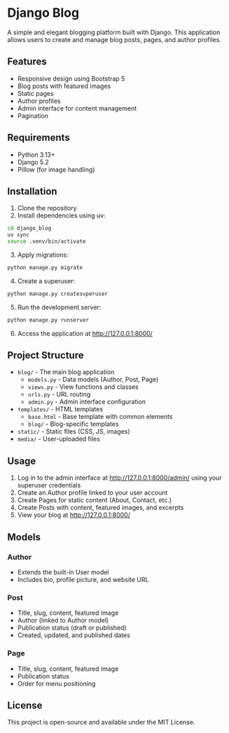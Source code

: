 # Django Blog

A simple and elegant blogging platform built with Django. This application allows users to create and manage blog posts, pages, and author profiles.

## Features

- Responsive design using Bootstrap 5
- Blog posts with featured images
- Static pages
- Author profiles
- Admin interface for content management
- Pagination

## Requirements

- Python 3.13+
- Django 5.2
- Pillow (for image handling)

## Installation

1. Clone the repository
2. Install dependencies using uv:

```bash
cd django_blog
uv sync
source .venv/bin/activate
```

3. Apply migrations:

```bash
python manage.py migrate
```

4. Create a superuser:

```bash
python manage.py createsuperuser
```

5. Run the development server:

```bash
python manage.py runserver
```

6. Access the application at http://127.0.0.1:8000/

## Project Structure

- `blog/` - The main blog application
  - `models.py` - Data models (Author, Post, Page)
  - `views.py` - View functions and classes
  - `urls.py` - URL routing
  - `admin.py` - Admin interface configuration
- `templates/` - HTML templates
  - `base.html` - Base template with common elements
  - `blog/` - Blog-specific templates
- `static/` - Static files (CSS, JS, images)
- `media/` - User-uploaded files

## Usage

1. Log in to the admin interface at http://127.0.0.1:8000/admin/ using your superuser credentials
2. Create an Author profile linked to your user account
3. Create Pages for static content (About, Contact, etc.)
4. Create Posts with content, featured images, and excerpts
5. View your blog at http://127.0.0.1:8000/

## Models

### Author
- Extends the built-in User model
- Includes bio, profile picture, and website URL

### Post
- Title, slug, content, featured image
- Author (linked to Author model)
- Publication status (draft or published)
- Created, updated, and published dates

### Page
- Title, slug, content, featured image
- Publication status
- Order for menu positioning

## License

This project is open-source and available under the MIT License.
